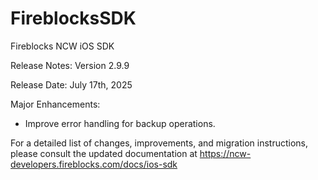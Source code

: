 # FireblocksSDK

Fireblocks NCW iOS SDK 

Release Notes: Version 2.9.9

Release Date: July 17th, 2025

Major Enhancements:

- Improve error handling for backup operations. 

For a detailed list of changes, improvements, and migration instructions, please consult the updated documentation at https://ncw-developers.fireblocks.com/docs/ios-sdk
